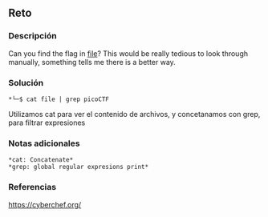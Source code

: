 
## Reto

### Descripción 
Can you find the flag in [file](https://jupiter.challenges.picoctf.org/static/315d3325dc668ab7f1af9194f2de7e7a/file)? This would be really tedious to look through manually, something tells me there is a better way.

### Solución
	*└─$ cat file | grep picoCTF
Utilizamos cat para ver el contenido de archivos, y concetanamos con grep, para filtrar expresiones

### Notas adicionales
	*cat: Concatenate*
	*grep: global regular expresions print*
### Referencias 
https://cyberchef.org/

